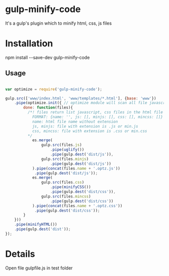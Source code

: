 # gulp-minify-code
It's a gulp's plugin which to minify html, css, js files

# Installation
npm install --save-dev gulp-minify-code

## Usage

```javascript

var optimize = require('gulp-minify-code');

gulp.src(['www/index.html', 'www/templates/*.html'], {base: 'www'})
	.pipe(optimize.init({ // optimize module will scan all file javascript, css in the list html files
		done: function(files){ 
		  /*! files return list javascript, css files in the html file
		    FORMAT: {name: '', js: [], minjs: [], css: [], mincss: []}
		    name: html file name without extension
		    js, minjs: file with extension is .js or min.js
		    css, mincss: file with extension is .css or min.css
		  */
			es.merge(
				gulp.src(files.js)
					.pipe(uglify())
					.pipe(gulp.dest('dist/js')),
				gulp.src(files.minjs)
					.pipe(gulp.dest('dist/js'))
			).pipe(concat(files.name + '.optz.js'))
			 .pipe(gulp.dest('dist/js'));
			es.merge(
				gulp.src(files.css)
					.pipe(minifyCSS())
					.pipe(gulp.dest('dist/css')),
				gulp.src(files.mincss)							
					.pipe(gulp.dest('dist/css'))
			).pipe(concat(files.name + '.optz.css'))
			 .pipe(gulp.dest('dist/css'));
		}
	}))
	.pipe(minifyHTML())
	.pipe(gulp.dest('dist'));
});
```

# Details
  Open file gulpfile.js in test folder
